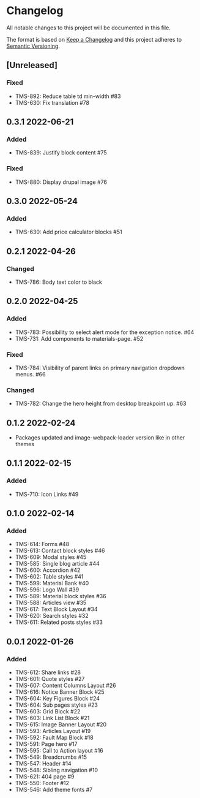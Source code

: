 # Changelog

All notable changes to this project will be documented in this file.

The format is based on [Keep a Changelog](http://keepachangelog.com/en/1.0.0/)
and this project adheres to [Semantic Versioning](http://semver.org/spec/v2.0.0.html).

## [Unreleased]

### Fixed
- TMS-892: Reduce table td min-width #83
- TMS-630: Fix translation #78

## 0.3.1 2022-06-21

### Added

- TMS-839: Justify block content #75

### Fixed

- TMS-880: Display drupal image #76

## 0.3.0 2022-05-24

### Added

- TMS-630: Add price calculator blocks #51

## 0.2.1 2022-04-26

### Changed

- TMS-786: Body text color to black

## 0.2.0 2022-04-25

### Added

- TMS-783: Possibility to select alert mode for the exception notice. #64
- TMS-731: Add components to materials-page. #52

### Fixed

- TMS-784: Visibility of parent links on primary navigation dropdown menus. #66

### Changed

- TMS-782: Change the hero height from desktop breakpoint up. #63

## 0.1.2 2022-02-24

- Packages updated and image-webpack-loader version like in other themes

## 0.1.1 2022-02-15

### Added

- TMS-710: Icon Links #49

## 0.1.0 2022-02-14

### Added

- TMS-614: Forms #48
- TMS-613: Contact block styles #46
- TMS-609: Modal styles #45
- TMS-585: Single blog article #44
- TMS-600: Accordion #42
- TMS-602: Table styles #41
- TMS-599: Material Bank #40
- TMS-596: Logo Wall #39
- TMS-589: Material block styles #36
- TMS-588: Articles view #35
- TMS-617: Text Block Layout #34
- TMS-620: Search styles #32
- TMS-611: Related posts styles #33

## 0.0.1 2022-01-26

### Added

- TMS-612: Share links #28
- TMS-601: Quote styles #27
- TMS-607: Content Columns Layout #26
- TMS-616: Notice Banner Block #25
- TMS-604: Key Figures Block #24
- TMS-604: Sub pages styles #23
- TMS-603: Grid Block #22
- TMS-603: Link List Block #21
- TMS-615: Image Banner Layout #20
- TMS-593: Articles Layout #19
- TMS-592: Fault Map Block #18
- TMS-591: Page hero #17
- TMS-595: Call to Action layout #16
- TMS-549: Breadcrumbs #15
- TMS-547: Header #14
- TMS-548: Sibling navigation #10
- TMS-621: 404 page #9
- TMS-550: Footer #12
- TMS-546: Add theme fonts #7
